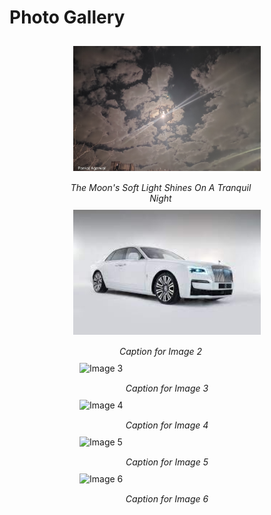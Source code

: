 <html>
  <head>
    <title>Photo Gallery</title>
    <style>
        /* CSS for styling the gallery */
        .photo-grid {
            display: flex;
            flex-wrap: wrap;
            justify-content: center;
        }
        .photo-grid img {
            width: 300px;
            height: 200px;
            margin: 10px;
            object-fit: cover;
        }
        .photo-caption {
            width: 300px;
            text-align: center;
            font-size: 14px;
            font-style: italic;
            margin-top: 5px;
        }
    </style>
  </head>
  <body>
    <h1>Photo Gallery</h1>
    <div class="photo-grid">
        <div class="photo">
            <img src="image1.jpg" alt="Image 1">
            <div class="photo-caption">The Moon's Soft Light Shines On A Tranquil Night</div>
        </div>
        <div class="photo">
            <img src="image2.jpg" alt="Image 2">
            <div class="photo-caption">Caption for Image 2</div>
        </div>
        <div class="photo">
            <img src="image3.jpg" alt="Image 3">
            <div class="photo-caption">Caption for Image 3</div>
        </div>
        <div class="photo">
            <img src="image4.jpg" alt="Image 4">
            <div class="photo-caption">Caption for Image 4</div>
        </div>
        <div class="photo">
            <img src="image5.jpg" alt="Image 5">
            <div class="photo-caption">Caption for Image 5</div>
        </div>
        <div class="photo">
            <img src="image6.jpg" alt="Image 6">
            <div class="photo-caption">Caption for Image 6</div>
        </div>
    </div>
  </body>
</html>
